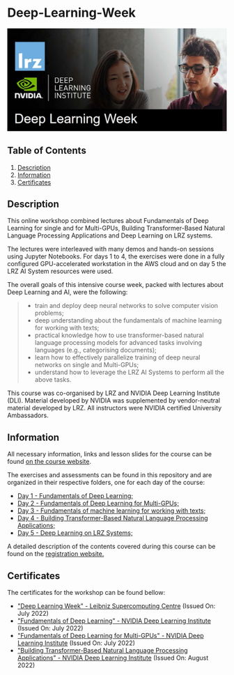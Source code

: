 # Deep-Learning-Week

![Course](images/banner.jpg)

## Table of Contents
1. [Description](#description)
2. [Information](#information)
3. [Certificates](#certificates)

<a name="descripton"></a>
## Description

This online workshop combined lectures about Fundamentals of Deep Learning for single and for Multi-GPUs, Building Transformer-Based Natural Language Processing Applications and Deep Learning on LRZ systems.

The lectures were interleaved with many demos and hands-on sessions using Jupyter Notebooks. For days 1 to 4, the exercises were done in a fully configured GPU-accelerated workstation in the AWS cloud and on day 5 the LRZ AI System resources were used.

The overall goals of this intensive course week, packed with lectures about Deep Learning and AI, were the following:
> - train and deploy deep neural networks to solve computer vision problems;
> - deep understanding about the fundamentals of machine learning for working with texts;
> - practical knowledge how to use transformer-based natural language processing models for advanced tasks involving languages (e.g., categorising documents);
> - learn how to effectively parallelize training of deep neural networks on single and Multi-GPUs;
> - understand how to leverage the LRZ AI Systems to perform all the above tasks.

This course was co-organised by LRZ and NVIDIA Deep Learning Institute (DLI). Material developed by NVIDIA was supplemented by vendor-neutral material developed by LRZ. All instructors were NVIDIA certified University Ambassadors.

<a name="information"></a>
## Information

All necessary information, links and lesson slides for the course can be found [on the course website](https://doku.lrz.de/display/PUBLIC/Deep+Learning+Week+@+LRZ+2022).

The exercises and assessments can be found in this repository and are organized in their respective folders, one for each day of the course:
- [Day 1 - Fundamentals of Deep Learning;](https://github.com/HROlive/Deep-Learning-Week-Course/tree/main/Day%201%20-%20Fundamentals%20of%20Deep%20Learning)
- [Day 2 - Fundamentals of Deep Learning for Multi-GPUs;](https://github.com/HROlive/Deep-Learning-Week-Course/tree/main/Day%202%20-%20Fundamentals%20of%20Deep%20Learning%20for%20Multi-GPUs)
- [Day 3 - Fundamentals of machine learning for working with texts;](https://github.com/HROlive/Deep-Learning-Week-Course/tree/main/Day%203%20-%20Fundamentals%20of%20machine%20learning%20for%20working%20with%20texts)
- [Day 4 - Building Transformer-Based Natural Language Processing Applications;](https://github.com/HROlive/Deep-Learning-Week-Course/tree/main/Day%204%20-Building%20Transformer-Based%20Natural%20Language%20Processing%20Applications)
- [Day 5 - Deep Learning on LRZ Systems;](https://github.com/HROlive/Deep-Learning-Week-Course/tree/main/Day%205%20-%20Deep%20Learning%20on%20LRZ%20Systems)

A detailed description of the contents covered during this course can be found on the [registration website.](https://app1.edoobox.com/en/LRZ/Online%20Courses/Online%20Course.ed.e4cafa37d0c0_6397755004.Deep%20Learning%20Week)

<a name="certificates"></a>
## Certificates

The certificates for the workshop can be found bellow:

- ["Deep Learning Week" - Leibniz Supercomputing Centre](https://github.com/HROlive/Deep-Learning-Week-Course/blob/main/images/Certificate.pdf) (Issued On: July 2022)
- ["Fundamentals of Deep Learning" - NVIDIA Deep Learning Institute](https://courses.nvidia.com/certificates/4693c35f1c7a41baa9be0e520a4f34bd/) (Issued On: July 2022)
- ["Fundamentals of Deep Learning for Multi-GPUs" - NVIDIA Deep Learning Institute](https://courses.nvidia.com/certificates/8b9f35a826eb4d4c93108eb14bdbbf89/) (Issued On: July 2022)
- ["Building Transformer-Based Natural Language Processing Applications" - NVIDIA Deep Learning Institute](https://courses.nvidia.com/certificates/cab3568a849e4be0927a6ec6c51674a3/) (Issued On: August 2022)
